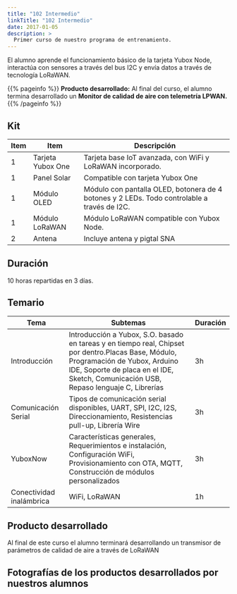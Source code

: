 ```yaml
---
title: "102 Intermedio" 
linkTitle: "102 Intermedio"
date: 2017-01-05
description: >
  Primer curso de nuestro programa de entrenamiento. 
---
```

El alumno aprende el funcionamiento básico de la tarjeta Yubox Node, interactúa con sensores a través del bus I2C y envía datos a través de tecnología LoRaWAN.

{{% pageinfo %}}
 **Producto desarrollado:** Al final del curso, el alumno termina desarrollado un **Monitor de calidad de aire con telemetría LPWAN.**
{{% /pageinfo %}}

## Kit

| Item            | Item           | Descripción     |
|-------------------|-----------------|----------|
| 1 | Tarjeta Yubox One | Tarjeta base IoT avanzada, con WiFi y LoRaWAN incorporado. |
| 1 | Panel Solar | Compatible con tarjeta Yubox One |
| 1 | Módulo OLED | Módulo con pantalla OLED, botonera de 4 botones y 2 LEDs. Todo controlable a través de I2C. |
| 1 | Módulo LoRaWAN | Módulo LoRaWAN compatible con Yubox Node. |
| 2 | Antena | Incluye antena y pigtal SNA |

## Duración

10 horas repartidas en 3 días.

## Temario

| Tema            | Subtemas           | Duración     |
|-------------------|-----------------|----------|
| Introducción   | Introducción a Yubox, S.O. basado en tareas y en tiempo real, Chipset por dentro.Placas Base, Módulo, Programación de Yubox, Arduino IDE, Soporte de placa en el IDE, Sketch, Comunicación USB, Repaso lenguaje C, Librerías | 3h | 
| Comunicación Serial | Tipos de comunicación serial disponibles, UART, SPI, I2C, I2S, Direccionamiento, Resistencias pull-up, Librería Wire | 3h |
| YuboxNow | Características generales, Requerimientos e instalación, Configuración WiFi, Provisionamiento con OTA, MQTT, Construcción de módulos personalizados | 3h |
| Conectividad inalámbrica | WiFi, LoRaWAN | 1h |

## Producto desarrollado

Al final de este curso el alumno terminará desarrollando un transmisor de parámetros de calidad de aire a través de LoRaWAN

## Fotografías de los productos desarrollados por nuestros alumnos

